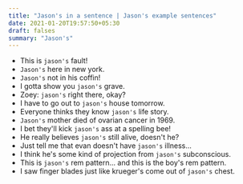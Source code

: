 ```yaml
---
title: "Jason's in a sentence | Jason's example sentences"
date: 2021-01-20T19:57:50+05:30
draft: falses
summary: "Jason's"
---
```

- This is `jason's` fault!
- `Jason's` here in new york.
- `Jason's` not in his coffin!
- I gotta show you `jason's` grave.
- Zoey: `jason's` right there, okay?
- I have to go out to `jason's` house tomorrow.
- Everyone thinks they know `jason's` life story.
- `Jason's` mother died of ovarian cancer in 1969.
- I bet they'll kick `jason's` ass at a spelling bee!
- He really believes `jason's` still alive, doesn't he?
- Just tell me that evan doesn't have `jason's` illness...
- I think he's some kind of projection from `jason's` subconscious.
- This is `jason's` rem pattern... and this is the boy's rem pattern.
- I saw finger blades just like krueger's come out of `jason's` chest.
                 
